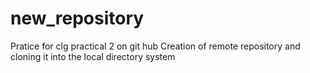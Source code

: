 # new_repository
Pratice for clg practical 2 on git hub
Creation of remote repository and cloning it into the local directory system
